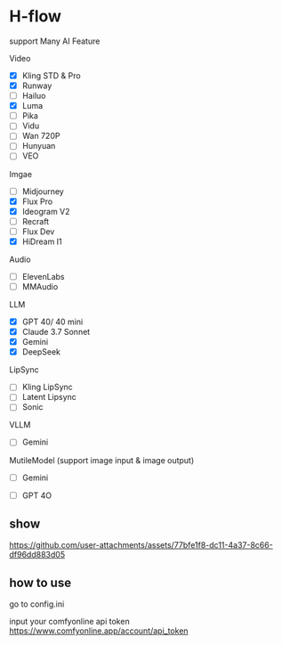 # H-flow

support Many AI Feature

Video
  - [x] Kling STD & Pro
  - [x] Runway
  - [ ] Hailuo
  - [x] Luma
  - [ ] Pika
  - [ ] Vidu
  - [ ] Wan 720P
  - [ ] Hunyuan
  - [ ] VEO

Imgae
  - [ ] Midjourney
  - [x] Flux Pro
  - [x] Ideogram V2
  - [ ] Recraft
  - [ ] Flux Dev
  - [x] HiDream I1

Audio
  - [ ] ElevenLabs
  - [ ] MMAudio

LLM
  - [x] GPT 40/ 40 mini
  - [x] Claude 3.7 Sonnet 
  - [x] Gemini
  - [x] DeepSeek

LipSync
  - [ ] Kling LipSync
  - [ ] Latent Lipsync
  - [ ] Sonic

VLLM
  - [ ] Gemini

MutileModel (support  image input & image output)
  - [ ] Gemini
  - [ ] GPT 4O


## show


https://github.com/user-attachments/assets/77bfe1f8-dc11-4a37-8c66-df96dd883d05




## how to use

go to config.ini

input your comfyonline api token
https://www.comfyonline.app/account/api_token


